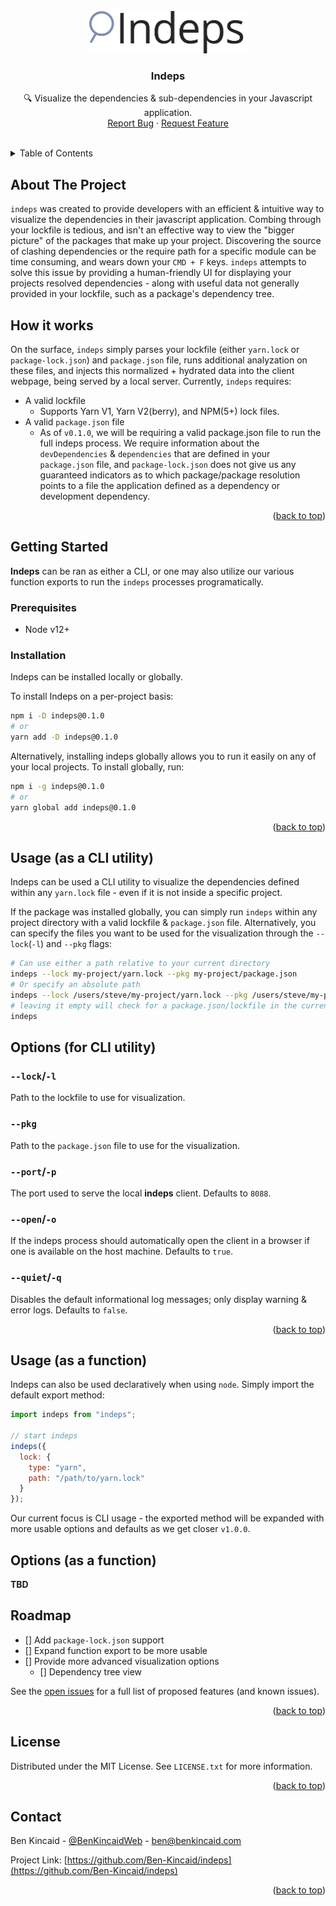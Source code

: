 <!-- PROJECT LOGO -->
<br />
<div align="center">
  <a href="https://github.com/Ben-Kincaid/indeps">
    <img src="docs/assets/logo.svg" alt="Logo" width="253" height="68">
  </a>

<h3 align="center">Indeps</h3>

  <p align="center">
    🔍 Visualize the dependencies & sub-dependencies in your Javascript application.
    <br />
    <a href="https://github.com/Ben-Kincaid/indeps/issues">Report Bug</a>
    ·
    <a href="https://github.com/Ben-Kincaid/indeps/issues">Request Feature</a>
  </p>
</div>
<br />
<!-- TABLE OF CONTENTS -->
<details>
  <summary>Table of Contents</summary>
  <ol>
    <li>
      <a href="#about-the-project">About The Project</a>
    </li>
    <li>
      <a href="#getting-started">Getting Started</a>
      <ul>
        <li><a href="#prerequisites">Prerequisites</a></li>
        <li><a href="#installation">Installation</a></li>
      </ul>
    </li>
    <li><a href="#usage-as-a-cli-utility">Usage (as a CLI utility)</a></li>
    <li><a href="#usage-as-a-function">Usage (as a function)</a></li>
    <li><a href="#roadmap">Roadmap</a></li>
    <li><a href="#license">License</a></li>
    <li><a href="#contact">Contact</a></li>
  </ol>
</details>

<!-- ABOUT THE PROJECT -->

## About The Project

<!-- Add image of viewer here once complete -->

`indeps` was created to provide developers with an efficient & intuitive way to visualize the dependencies in their javascript application. Combing through your lockfile is tedious, and isn't an effective way to view the "bigger picture" of the packages that make up your project. Discovering the source of clashing dependencies or the require path for a specific module can be time consuming, and wears down your `CMD + F` keys. `indeps` attempts to solve this issue by providing a human-friendly UI for displaying your projects resolved dependencies - along with useful data not generally provided in your lockfile, such as a package's dependency tree.

## How it works

On the surface, `indeps` simply parses your lockfile (either `yarn.lock` or `package-lock.json`) and `package.json` file, runs additional analyzation on these files, and injects this normalized + hydrated data into the client webpage, being served by a local server. Currently, `indeps` requires:

- A valid lockfile
  - Supports Yarn V1, Yarn V2(berry), and NPM(5+) lock files.
- A valid `package.json` file
  - As of `v0.1.0`, we will be requiring a valid package.json file to run the full indeps process. We require information about the `devDependencies` & `dependencies` that are defined in your `package.json` file, and `package-lock.json` does not give us any guaranteed indicators as to which package/package resolution points to a file the application defined as a dependency or development dependency.

<p align="right">(<a href="#top">back to top</a>)</p>

## Getting Started

**Indeps** can be ran as either a CLI, or one may also utilize our various function exports to run the `indeps` processes programatically.

### Prerequisites

- Node v12+

### Installation

Indeps can be installed locally or globally.

To install Indeps on a per-project basis:

```zsh
npm i -D indeps@0.1.0
# or
yarn add -D indeps@0.1.0
```

Alternatively, installing indeps globally allows you to run it easily on any of your local projects. To install globally, run:

```zsh
npm i -g indeps@0.1.0
# or
yarn global add indeps@0.1.0
```

<p align="right">(<a href="#top">back to top</a>)</p>

<!-- USAGE EXAMPLES -->

## Usage (as a CLI utility)

Indeps can be used a CLI utility to visualize the dependencies defined within any `yarn.lock` file - even if it is not inside a specific project.

If the package was installed globally, you can simply run `indeps` within any project directory with a valid lockfile & `package.json` file. Alternatively, you can specify the files you want to be used for the visualization through the `--lock`(`-l`) and `--pkg` flags:

```bash
# Can use either a path relative to your current directory
indeps --lock my-project/yarn.lock --pkg my-project/package.json
# Or specify an absolute path
indeps --lock /users/steve/my-project/yarn.lock --pkg /users/steve/my-project/package.json
# leaving it empty will check for a package.json/lockfile in the current directory
indeps
```

## Options (for CLI utility)

### `--lock`/`-l`

Path to the lockfile to use for visualization.

### `--pkg`

Path to the `package.json` file to use for the visualization.

### `--port`/`-p`

The port used to serve the local **indeps** client. Defaults to `8088`.

### `--open`/`-o`

If the indeps process should automatically open the client in a browser if one is available on the host machine. Defaults to `true`.

### `--quiet`/`-q`

Disables the default informational log messages; only display warning & error logs. Defaults to `false`.

<p align="right">(<a href="#top">back to top</a>)</p>

## Usage (as a function)

Indeps can also be used declaratively when using `node`. Simply import the default export method:

```js
import indeps from "indeps";

// start indeps
indeps({
  lock: {
    type: "yarn",
    path: "/path/to/yarn.lock"
  }
});
```

Our current focus is CLI usage - the exported method will be expanded with more usable options and defaults as we get closer `v1.0.0`.

## Options (as a function)

**TBD**

<!-- ROADMAP -->

## Roadmap

- [] Add `package-lock.json` support
- [] Expand function export to be more usable
- [] Provide more advanced visualization options
  - [] Dependency tree view

See the [open issues](https://github.com/Ben-Kincaid/indeps/issues) for a full list of proposed features (and known issues).

<p align="right">(<a href="#top">back to top</a>)</p>

<!-- LICENSE -->

## License

Distributed under the MIT License. See `LICENSE.txt` for more information.

<p align="right">(<a href="#top">back to top</a>)</p>

<!-- CONTACT -->

## Contact

Ben Kincaid - [@BenKincaidWeb](https://twitter.com/BenKincaidWeb) - ben@benkincaid.com

Project Link: [https://github.com/Ben-Kincaid/indeps](https://github.com/Ben-Kincaid/indeps)

<p align="right">(<a href="#top">back to top</a>)</p>
